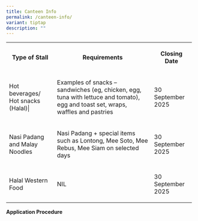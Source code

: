 ```yaml
---
title: Canteen Info
permalink: /canteen-info/
variant: tiptap
description: ""
---
```

<table style="minWidth: 75px">
<colgroup>
<col>
<col>
<col>
</colgroup>
<tbody>
<tr>
<th rowspan="1" colspan="1">
<p>Type of Stall</p>
</th>
<th rowspan="1" colspan="1">
<p>Requirements</p>
</th>
<th rowspan="1" colspan="1">
<p>Closing Date</p>
</th>
</tr>
<tr>
<td rowspan="1" colspan="1">
<p>Hot beverages/ Hot snacks (Halal)|</p>
</td>
<td rowspan="1" colspan="1">
<p>Examples of snacks –sandwiches (eg, chicken, egg, tuna with lettuce and
tomato), egg and toast set, wraps, waffles and pastries</p>
</td>
<td rowspan="1" colspan="1">
<p>30 September 2025</p>
</td>
</tr>
<tr>
<td rowspan="1" colspan="1">
<p>Nasi Padang and Malay Noodles</p>
</td>
<td rowspan="1" colspan="1">
<p>Nasi Padang + special items such as Lontong, Mee Soto, Mee Rebus, Mee
Siam on selected days</p>
</td>
<td rowspan="1" colspan="1">
<p>30 September 2025</p>
</td>
</tr>
<tr>
<td rowspan="1" colspan="1">
<p>Halal Western Food</p>
</td>
<td rowspan="1" colspan="1">
<p>NIL</p>
</td>
<td rowspan="1" colspan="1">
<p>30 September 2025</p>
</td>
</tr>
</tbody>
</table>
<p></p>
<p><strong>Application Procedure</strong>
</p>
<p></p>
<p></p>
<p></p>
<p></p>
<p></p>
<p></p>
<p></p>
<p></p>
<p></p>
<p></p>